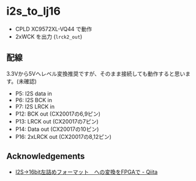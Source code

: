 # i2s_to_lj16

* CPLD XC9572XL-VQ44 で動作
* 2xWCK を出力 (`lrck2_out`)

## 配線

3.3Vから5Vへレベル変換推奨ですが、そのまま接続しても動作すると思います。(未確認)

* P5: I2S data in
* P6: I2S BCK in
* P7: I2S LRCK in
* P12: BCK out (CX20017の6,9ピン)
* P13: LRCK out (CX20017の7ピン)
* P14: Data out (CX20017の10ピン)
* P16: 2xLRCK out (CX20017の8,12ピン)


## Acknowledgements

* [I2S→16bit左詰めフォーマット　への変換をFPGAで - Qiita](https://qiita.com/torinomiya/items/701b65c82e598f1d54b0)
